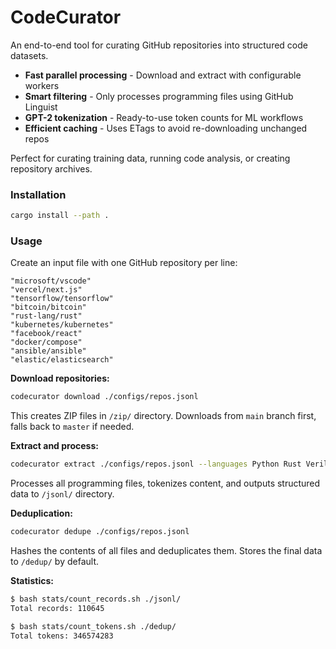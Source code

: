 # CodeCurator

An end-to-end tool for curating GitHub repositories into structured code datasets.

- **Fast parallel processing** - Download and extract with configurable workers
- **Smart filtering** - Only processes programming files using GitHub Linguist
- **GPT-2 tokenization** - Ready-to-use token counts for ML workflows
- **Efficient caching** - Uses ETags to avoid re-downloading unchanged repos

Perfect for curating training data, running code analysis, or creating repository archives.


### Installation

```bash
cargo install --path .
```

### Usage

Create an input file with one GitHub repository per line:

```jsonl
"microsoft/vscode"
"vercel/next.js"
"tensorflow/tensorflow"
"bitcoin/bitcoin"
"rust-lang/rust"
"kubernetes/kubernetes"
"facebook/react"
"docker/compose"
"ansible/ansible"
"elastic/elasticsearch"
```

**Download repositories:**
```bash
codecurator download ./configs/repos.jsonl
```

This creates ZIP files in `/zip/` directory. Downloads from `main` branch first, falls back to `master` if needed.

**Extract and process:**
```bash
codecurator extract ./configs/repos.jsonl --languages Python Rust Verilog
```

Processes all programming files, tokenizes content, and outputs structured data to `/jsonl/` directory.

**Deduplication:**
```bash
codecurator dedupe ./configs/repos.jsonl
```
Hashes the contents of all files and deduplicates them. Stores the final data to `/dedup/` by default.

**Statistics:**
```bash
$ bash stats/count_records.sh ./jsonl/
Total records: 110645

$ bash stats/count_tokens.sh ./dedup/
Total tokens: 346574283
```
